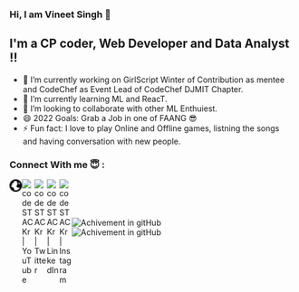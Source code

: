 ### Hi, I am Vineet Singh 👋

## I'm a CP coder, Web Developer and Data Analyst !!

- 🔭 I’m currently working on GirlScript Winter of Contribution as mentee and CodeChef as Event Lead of CodeChef DJMIT Chapter.
- 🌱 I’m currently learning ML and ReacT.
- 👯 I’m looking to collaborate with other ML Enthuiest.
- 😄 2022 Goals: Grab a Job in one of FAANG 😎
- ⚡ Fun fact: I love to play Online and Offline games, listning the songs and having conversation with new people.

### Connect With me 😇 :

[<img align="left" alt="codeSTACKr.com" width="22px" src="https://raw.githubusercontent.com/iconic/open-iconic/master/svg/globe.svg" />][website]
[<img align="left" alt="codeSTACKr | YouTube" width="22px" src="https://cdn.jsdelivr.net/npm/simple-icons@v3/icons/youtube.svg" />][youtube]
[<img align="left" alt="codeSTACKr | Twitter" width="22px" src="https://cdn.jsdelivr.net/npm/simple-icons@v3/icons/twitter.svg" />][twitter]
[<img align="left" alt="codeSTACKr | LinkedIn" width="22px" src="https://cdn.jsdelivr.net/npm/simple-icons@v3/icons/linkedin.svg" />][linkedin]
[<img align="left" alt="codeSTACKr | Instagram" width="22px" src="https://cdn.jsdelivr.net/npm/simple-icons@v3/icons/instagram.svg" />][instagram]

<br/>
<br/>
<br/>

[website]: https://ghhsgf.herokuapp.com/
[twitter]: https://twitter.com/AnkitSi49672583
[youtube]: https://www.youtube.com/channel/UCEo-bUz4ccbfLp_dBV1s-IA
[instagram]: https://www.instagram.com/mr_______cypher_______056/
[linkedin]: https://www.linkedin.com/in/vineet-singh-2001/

<br/>

<img src="https://github-readme-stats.vercel.app/api?username=vineetsingh0809&&show_icons=true&title_color=ffffff&icon_color=bb2acf&text_color=daf7dc&bg_color=151515" alt="Achivement in gitHub">




<br/>
<img src="https://previews.customer.envatousercontent.com/h264-video-previews/b1c08d28-f9ed-4db3-b488-e7cdffa819a6/14563792.mp4" alt="Achivement in gitHub">
